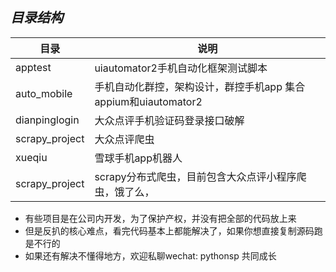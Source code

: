 ***目录结构***
--

|目录           |说明                                                       |
|--------------|-----------------------------------------------------------|
|apptest       |uiautomator2手机自动化框架测试脚本                            |
|auto_mobile   |手机自动化群控，架构设计，群控手机app 集合appium和uiautomator2   |
|dianpinglogin |大众点评手机验证码登录接口破解                                  |
|scrapy_project|大众点评爬虫                                                |
|xueqiu        |雪球手机app机器人                                                |
|scrapy_project|scrapy分布式爬虫，目前包含大众点评小程序爬虫，饿了么，                                         |

- 有些项目是在公司内开发，为了保护产权，并没有把全部的代码放上来
- 但是反扒的核心难点，看完代码基本上都能解决了，如果你想直接复制源码跑是不行的
- 如果还有解决不懂得地方，欢迎私聊wechat: pythonsp 共同成长
